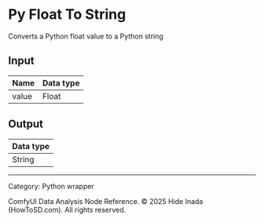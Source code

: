 # Py Float To String
Converts a Python float value to a Python string

## Input
| Name | Data type |
|---|---|
| value | Float |

## Output
| Data type |
|---|
| String |

<HR>
Category: Python wrapper

ComfyUI Data Analysis Node Reference. © 2025 Hide Inada (HowToSD.com). All rights reserved.
